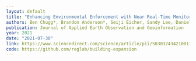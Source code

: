 ```yaml
---
layout: default 
title: "Enhancing Environmental Enforcement with Near Real-Time Monitoring: Likelihood-Based Detection of Structural Expansion of Intensive Livestock Farms"
authors: Ben Chugg*, Brandon Anderson*, Seiji Eicher, Sandy Lee, Daniel E. Ho
publication: Journal of Applied Earth Observation and Geoinformation
year: 2021 
date: "2021-07-30"
link: https://www.sciencedirect.com/science/article/pii/S0303243421001707
code: https://github.com/reglab/building-expansion
---
```

